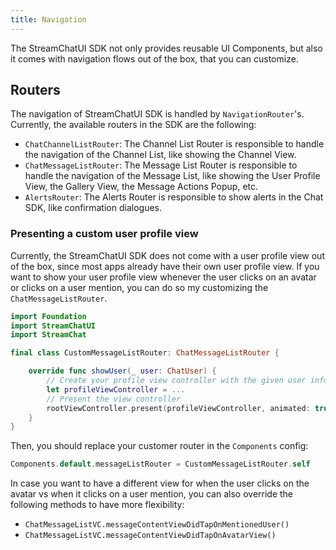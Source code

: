 ```yaml
---
title: Navigation
---
```


The StreamChatUI SDK not only provides reusable UI Components, but also it comes with navigation flows out of the box, that you can customize.

## Routers

The navigation of StreamChatUI SDK is handled by `NavigationRouter`'s. Currently, the available routers in the SDK are the following:

- `ChatChannelListRouter`: The Channel List Router is responsible to handle the navigation of the Channel List, like showing the Channel View.
- `ChatMessageListRouter`: The Message List Router is responsible to handle the navigation of the Message List, like showing the User Profile View, the Gallery View, the Message Actions Popup, etc.
- `AlertsRouter`: The Alerts Router is responsible to show alerts in the Chat SDK, like confirmation dialogues.

### Presenting a custom user profile view

Currently, the StreamChatUI SDK does not come with a user profile view out of the box, since most apps already have their own user profile view. If you want to show your user profile view whenever the user clicks on an avatar or clicks on a user mention, you can do so my customizing the `ChatMessageListRouter`.

```swift
import Foundation
import StreamChatUI
import StreamChat

final class CustomMessageListRouter: ChatMessageListRouter {

    override func showUser(_ user: ChatUser) {
        // Create your profile view controller with the given user info
        let profileViewController = ...
        // Present the view controller
        rootViewController.present(profileViewController, animated: true)
    }
}
```

Then, you should replace your customer router in the `Components` config:

```swift
Components.default.messageListRouter = CustomMessageListRouter.self
```

In case you want to have a different view for when the user clicks on the avatar vs when it clicks on a user mention, you can also override the following methods to have more flexibility: 
- `ChatMessageListVC.messageContentViewDidTapOnMentionedUser()`
- `ChatMessageListVC.messageContentViewDidTapOnAvatarView()` 